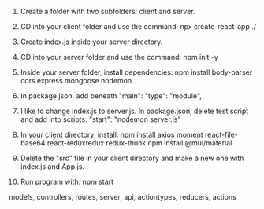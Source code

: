 1. Create a folder with two subfolders: client and server.

2. CD into your client folder and use the command:
    npx create-react-app ./

3. Create index.js inside your server directory.

4. CD into your server folder and use the command:
    npm init -y

5. Inside your server folder, install dependencies:
    npm install body-parser cors express mongoose nodemon

6. In package.json, add beneath "main":
    "type": "module",

7. I like to change index.js to server.js. In package.json, delete test script and add into scripts:
    "start": "nodemon server.js"

8. In your client directory, install:
    npm install axios moment react-file-base64 react-reduxredux redux-thunk
    npm install @mui/material

9. Delete the "src" file in your client directory and make a new one with index.js and App.js.

10. Run program with:
    npm start

models, controllers, routes, server, api, actiontypes, reducers, actions